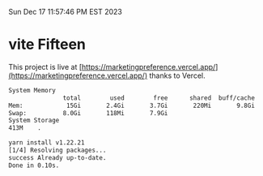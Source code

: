 Sun Dec 17 11:57:46 PM EST 2023

# vite Fifteen


This project is live at [https://marketingpreference.vercel.app/](https://marketingpreference.vercel.app/) thanks to Vercel.

```bash
System Memory
               total        used        free      shared  buff/cache   available
Mem:            15Gi       2.4Gi       3.7Gi       220Mi       9.8Gi        12Gi
Swap:          8.0Gi       118Mi       7.9Gi
System Storage
413M	.
```
```bash
yarn install v1.22.21
[1/4] Resolving packages...
success Already up-to-date.
Done in 0.10s.
```
